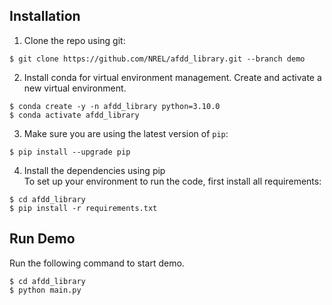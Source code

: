 ## Installation

1. Clone the repo using git:
```
$ git clone https://github.com/NREL/afdd_library.git --branch demo
```
2. Install conda for virtual environment management. Create and activate a new virtual environment.
```
$ conda create -y -n afdd_library python=3.10.0
$ conda activate afdd_library
```

3. Make sure you are using the latest version of `pip`:
```
$ pip install --upgrade pip
```

4. Install the dependencies using pip\
To set up your environment to run the code, first install all requirements:
```
$ cd afdd_library
$ pip install -r requirements.txt
```

## Run Demo

Run the following command to start demo.
```
$ cd afdd_library
$ python main.py
```
